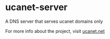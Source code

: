 # ucanet-server
A DNS server that serves ucanet domains only

For more info about the project, visit [ucanet.net](https://ucanet.net)

